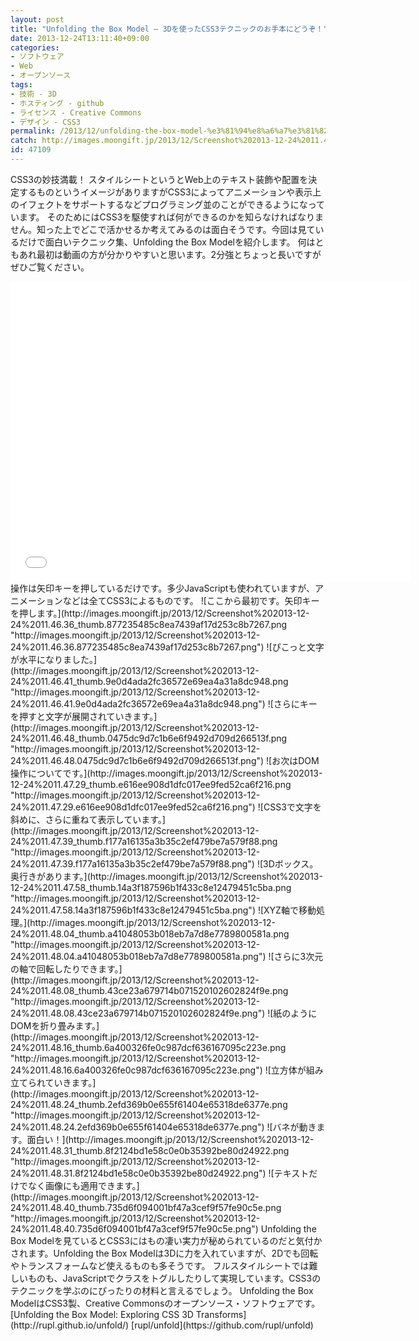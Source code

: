 ```yaml
---
layout: post
title: "Unfolding the Box Model – 3Dを使ったCSS3テクニックのお手本にどうぞ！"
date: 2013-12-24T13:11:40+09:00
categories:
- ソフトウェア
- Web
- オープンソース
tags: 
- 技術 - 3D
- ホスティング - github
- ライセンス - Creative Commons
- デザイン - CSS3
permalink: /2013/12/unfolding-the-box-model-%e3%81%94%e8%a6%a7%e3%81%82%e3%82%8c%e3%80%82css3%e3%81%ae3d%e3%83%86%e3%82%af%e3%83%8b%e3%83%83%e3%82%af%e9%9b%86%ef%bc%81/
catch: http://images.moongift.jp/2013/12/Screenshot%202013-12-24%2011.48.04_thumb.a41048053b018eb7a7d8e7789800581a.png
id: 47109
---
```

CSS3の妙技満載！
スタイルシートというとWeb上のテキスト装飾や配置を決定するものというイメージがありますがCSS3によってアニメーションや表示上のイフェクトをサポートするなどプログラミング並のことができるようになっています。
そのためにはCSS3を駆使すれば何ができるのかを知らなければなりません。知った上でどこで活かせるか考えてみるのは面白そうです。今回は見ているだけで面白いテクニック集、Unfolding the Box Modelを紹介します。
何はともあれ最初は動画の方が分かりやすいと思います。2分強とちょっと長いですがぜひご覧ください。
<iframe width="640" height="480" src="//www.youtube.com/embed/VkMUzg4ziEQ" frameborder="0" allowfullscreen></iframe>
操作は矢印キーを押しているだけです。多少JavaScriptも使われていますが、アニメーションなどは全てCSS3によるものです。
![ここから最初です。矢印キーを押します。](http://images.moongift.jp/2013/12/Screenshot%202013-12-24%2011.46.36_thumb.877235485c8ea7439af17d253c8b7267.png "http://images.moongift.jp/2013/12/Screenshot%202013-12-24%2011.46.36.877235485c8ea7439af17d253c8b7267.png")
![ぴこっと文字が水平になりました。](http://images.moongift.jp/2013/12/Screenshot%202013-12-24%2011.46.41_thumb.9e0d4ada2fc36572e69ea4a31a8dc948.png "http://images.moongift.jp/2013/12/Screenshot%202013-12-24%2011.46.41.9e0d4ada2fc36572e69ea4a31a8dc948.png")
![さらにキーを押すと文字が展開されていきます。](http://images.moongift.jp/2013/12/Screenshot%202013-12-24%2011.46.48_thumb.0475dc9d7c1b6e6f9492d709d266513f.png "http://images.moongift.jp/2013/12/Screenshot%202013-12-24%2011.46.48.0475dc9d7c1b6e6f9492d709d266513f.png")
![お次はDOM操作についてです。](http://images.moongift.jp/2013/12/Screenshot%202013-12-24%2011.47.29_thumb.e616ee908d1dfc017ee9fed52ca6f216.png "http://images.moongift.jp/2013/12/Screenshot%202013-12-24%2011.47.29.e616ee908d1dfc017ee9fed52ca6f216.png")
![CSS3で文字を斜めに、さらに重ねて表示しています。](http://images.moongift.jp/2013/12/Screenshot%202013-12-24%2011.47.39_thumb.f177a16135a3b35c2ef479be7a579f88.png "http://images.moongift.jp/2013/12/Screenshot%202013-12-24%2011.47.39.f177a16135a3b35c2ef479be7a579f88.png")
![3Dボックス。奥行きがあります。](http://images.moongift.jp/2013/12/Screenshot%202013-12-24%2011.47.58_thumb.14a3f187596b1f433c8e12479451c5ba.png "http://images.moongift.jp/2013/12/Screenshot%202013-12-24%2011.47.58.14a3f187596b1f433c8e12479451c5ba.png")
![XYZ軸で移動処理。](http://images.moongift.jp/2013/12/Screenshot%202013-12-24%2011.48.04_thumb.a41048053b018eb7a7d8e7789800581a.png "http://images.moongift.jp/2013/12/Screenshot%202013-12-24%2011.48.04.a41048053b018eb7a7d8e7789800581a.png")
![さらに3次元の軸で回転したりできます。](http://images.moongift.jp/2013/12/Screenshot%202013-12-24%2011.48.08_thumb.43ce23a679714b071520102602824f9e.png "http://images.moongift.jp/2013/12/Screenshot%202013-12-24%2011.48.08.43ce23a679714b071520102602824f9e.png")
![紙のようにDOMを折り畳みます。](http://images.moongift.jp/2013/12/Screenshot%202013-12-24%2011.48.16_thumb.6a400326fe0c987dcf636167095c223e.png "http://images.moongift.jp/2013/12/Screenshot%202013-12-24%2011.48.16.6a400326fe0c987dcf636167095c223e.png")
![立方体が組み立てられていきます。](http://images.moongift.jp/2013/12/Screenshot%202013-12-24%2011.48.24_thumb.2efd369b0e655f61404e65318de6377e.png "http://images.moongift.jp/2013/12/Screenshot%202013-12-24%2011.48.24.2efd369b0e655f61404e65318de6377e.png")
![バネが動きます。面白い！](http://images.moongift.jp/2013/12/Screenshot%202013-12-24%2011.48.31_thumb.8f2124bd1e58c0e0b35392be80d24922.png "http://images.moongift.jp/2013/12/Screenshot%202013-12-24%2011.48.31.8f2124bd1e58c0e0b35392be80d24922.png")
![テキストだけでなく画像にも適用できます。](http://images.moongift.jp/2013/12/Screenshot%202013-12-24%2011.48.40_thumb.735d6f094001bf47a3cef9f57fe90c5e.png "http://images.moongift.jp/2013/12/Screenshot%202013-12-24%2011.48.40.735d6f094001bf47a3cef9f57fe90c5e.png")
Unfolding the Box Modelを見ているとCSS3にはもの凄い実力が秘められているのだと気付かされます。Unfolding the Box Modelは3Dに力を入れていますが、2Dでも回転やトランスフォームなど使えるものも多そうです。
フルスタイルシートでは難しいものも、JavaScriptでクラスをトグルしたりして実現しています。CSS3のテクニックを学ぶのにぴったりの材料と言えるでしょう。
Unfolding the Box ModelはCSS3製、Creative Commonsのオープンソース・ソフトウェアです。
[Unfolding the Box Model: Exploring CSS 3D Transforms](http://rupl.github.io/unfold/)
[rupl/unfold](https://github.com/rupl/unfold)